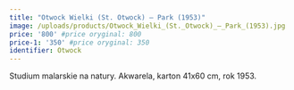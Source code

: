 ```yaml
---
title: "Otwock Wielki (St. Otwock) – Park (1953)"
image: /uploads/products/Otwock_Wielki_(St._Otwock)_–_Park_(1953).jpg
price: '800' #price oryginal: 800
price-1: '350' #price oryginal: 350
identifier: Otwock
---
```


Studium malarskie na natury. Akwarela, karton 41x60 cm, rok 1953.